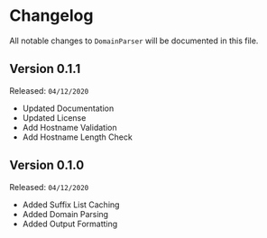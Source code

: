 # Changelog

All notable changes to `DomainParser` will be documented in this file.

## Version 0.1.1

Released: `04/12/2020`

- Updated Documentation
- Updated License
- Add Hostname Validation
- Add Hostname Length Check

## Version 0.1.0

Released: `04/12/2020`

- Added Suffix List Caching
- Added Domain Parsing
- Added Output Formatting
